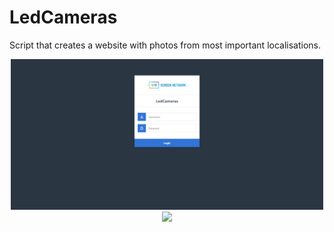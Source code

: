 # LedCameras
Script that creates a website with photos from most important localisations.
<p align="center">
  <img src="https://github.com/KonkowIT/LedCameras/blob/main/img/log_in.png" width="500"></br>
  <img src="https://github.com/KonkowIT/LedCameras/blob/main/img/logged.png" width="500"></br>
</p>
